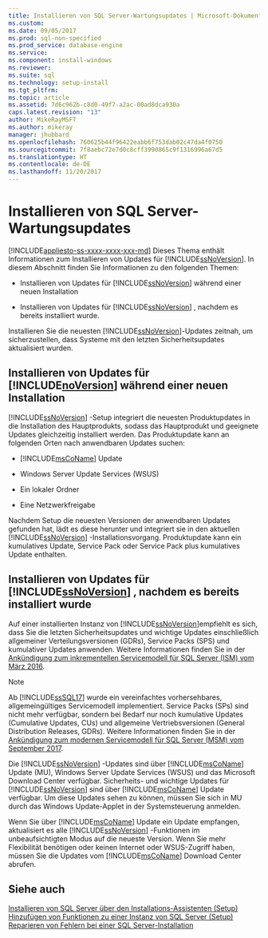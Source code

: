 ```yaml
---
title: Installieren von SQL Server-Wartungsupdates | Microsoft-Dokumentation
ms.custom: 
ms.date: 09/05/2017
ms.prod: sql-non-specified
ms.prod_service: database-engine
ms.service: 
ms.component: install-windows
ms.reviewer: 
ms.suite: sql
ms.technology: setup-install
ms.tgt_pltfrm: 
ms.topic: article
ms.assetid: 7d6c962b-c8d0-49f7-a2ac-00ad8dca930a
caps.latest.revision: "13"
author: MikeRayMSFT
ms.author: mikeray
manager: jhubbard
ms.openlocfilehash: 760625b44f96422eabb6f753dab02c47da4f0750
ms.sourcegitcommit: 7f8aebc72e7d0c8cff3990865c9f1316996a67d5
ms.translationtype: HT
ms.contentlocale: de-DE
ms.lasthandoff: 11/20/2017
---
```

# <a name="install-sql-server-servicing-updates"></a>Installieren von SQL Server-Wartungsupdates
[!INCLUDE[appliesto-ss-xxxx-xxxx-xxx-md](../../includes/appliesto-ss-xxxx-xxxx-xxx-md.md)] Dieses Thema enthält Informationen zum Installieren von Updates für [!INCLUDE[ssNoVersion](../../includes/ssNoVersion-md.md)]. In diesem Abschnitt finden Sie Informationen zu den folgenden Themen:  
  
- Installieren von Updates für [!INCLUDE[ssNoVersion](../../includes/ssNoVersion-md.md)] während einer neuen Installation  
  
- Installieren von Updates für [!INCLUDE[ssNoVersion](../../includes/ssNoVersion-md.md)] , nachdem es bereits installiert wurde.  
  
Installieren Sie die neuesten [!INCLUDE[ssNoVersion](../../includes/ssnoversion-md.md)]-Updates zeitnah, um sicherzustellen, dass Systeme mit den letzten Sicherheitsupdates aktualisiert wurden.  
  
## <a name="installing-updates-for-includenoversionincludesssnoversion-mdmd-during-a-new-installation"></a>Installieren von Updates für [!INCLUDE[noVersion](../../includes/ssNoVersion-md.md)] während einer neuen Installation  
[!INCLUDE[ssNoVersion](../../includes/ssnoversion-md.md)] -Setup integriert die neuesten Produktupdates in die Installation des Hauptprodukts, sodass das Hauptprodukt und geeignete Updates gleichzeitig installiert werden. Das Produktupdate kann an folgenden Orten nach anwendbaren Updates suchen:  
  
- [!INCLUDE[msCoName](../../includes/msconame-md.md)] Update  
  
- Windows Server Update Services (WSUS)  
  
- Ein lokaler Ordner  
  
- Eine Netzwerkfreigabe  
  
Nachdem Setup die neuesten Versionen der anwendbaren Updates gefunden hat, lädt es diese herunter und integriert sie in den aktuellen [!INCLUDE[ssNoVersion](../../includes/ssnoversion-md.md)] -Installationsvorgang. Produktupdate kann ein kumulatives Update, Service Pack oder Service Pack plus kumulatives Update enthalten.  
  
## <a name="installing-updates-for-includessnoversionincludesssnoversion-mdmd-after-it-has-already-been-installed"></a>Installieren von Updates für [!INCLUDE[ssNoVersion](../../includes/ssNoVersion-md.md)] , nachdem es bereits installiert wurde  
Auf einer installierten Instanz von [!INCLUDE[ssNoVersion](../../includes/ssNoVersion-md.md)]empfiehlt es sich, dass Sie die letzten Sicherheitsupdates und wichtige Updates einschließlich allgemeiner Verteilungsversionen (GDRs), Service Packs (SPS) und kumulativer Updates anwenden. Weitere Informationen finden Sie in der [Ankündigung zum inkrementellen Servicemodell für SQL Server (ISM) vom März 2016](http://blogs.msdn.microsoft.com/sqlreleaseservices/announcing-updates-to-the-sql-server-incremental-servicing-model-ism/).

> [!NOTE]
> Ab [!INCLUDE[ssSQL17](../../includes/sssql17-md.md)] wurde ein vereinfachtes vorhersehbares, allgemeingültiges Servicemodell implementiert. Service Packs (SPs) sind nicht mehr verfügbar, sondern bei Bedarf nur noch kumulative Updates (Cumulative Updates, CUs) und allgemeine Vertriebsversionen (General Distribution Releases, GDRs).
> Weitere Informationen finden Sie in der [Ankündigung zum modernen Servicemodell für SQL Server (MSM) vom September 2017](http://blogs.msdn.microsoft.com/sqlreleaseservices/announcing-the-modern-servicing-model-for-sql-server/).
  
Die [!INCLUDE[ssNoVersion](../../includes/ssnoversion-md.md)] -Updates sind über [!INCLUDE[msCoName](../../includes/msconame-md.md)] Update (MU), Windows Server Update Services (WSUS) und das Microsoft Download Center verfügbar. Sicherheits- und wichtige Updates für [!INCLUDE[ssNoVersion](../../includes/ssnoversion-md.md)] sind über [!INCLUDE[msCoName](../../includes/msconame-md.md)] Update verfügbar. Um diese Updates sehen zu können, müssen Sie sich in MU durch das Windows Update-Applet in der Systemsteuerung anmelden.  
  
Wenn Sie über [!INCLUDE[msCoName](../../includes/msconame-md.md)] Update ein Update empfangen, aktualisiert es alle [!INCLUDE[ssNoVersion](../../includes/ssnoversion-md.md)] -Funktionen im unbeaufsichtigten Modus auf die neueste Version. Wenn Sie mehr Flexibilität benötigen oder keinen Internet oder WSUS-Zugriff haben, müssen Sie die Updates vom [!INCLUDE[msCoName](../../includes/msconame-md.md)] Download Center abrufen.  
  
## <a name="see-also"></a>Siehe auch  
[Installieren von SQL Server über den Installations-Assistenten (Setup)](../../database-engine/install-windows/install-sql-server-from-the-installation-wizard-setup.md)   
[Hinzufügen von Funktionen zu einer Instanz von SQL Server &#40;Setup&#41;](../../database-engine/install-windows/add-features-to-an-instance-of-sql-server-2016-setup.md)   
[Reparieren von Fehlern bei einer SQL Server-Installation](../../database-engine/install-windows/repair-a-failed-sql-server-installation.md)  

